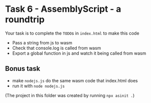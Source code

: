 # Task 6 - AssemblyScript - a roundtrip

Your task is to complete the <code>TODO</code>s in <code>index.html</code> to make this code

- Pass a string from js to wasm
- Check that console.log is called from wasm
- Export a global function in js and watch it being called from wasm

## Bonus task

- make <code>nodejs.js</code> do the same wasm code that index.html does
- run it with `node nodejs.js`

(The project in this folder was created by running `npx asinit .`)

